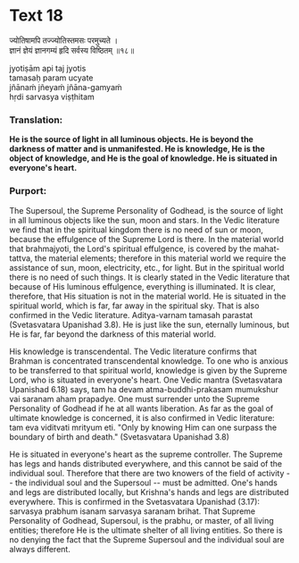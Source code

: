 # Text 18

ज्योतिषामपि तज्ज्योतिस्तमसः परमुच्यते ।  
ज्ञानं ज्ञेयं ज्ञानगम्यं हृदि सर्वस्य विष्ठितम् ॥१८॥

jyotiṣām api taj jyotis  
tamasaḥ param ucyate  
jñānaḿ jñeyaḿ jñāna-gamyaḿ  
hṛdi sarvasya viṣṭhitam



### Translation:

**He is the source of light in all luminous objects. He is beyond the darkness of matter and is unmanifested. He is knowledge, He is the object of knowledge, and He is the goal of knowledge. He is situated in everyone's heart.**

### Purport:

The Supersoul, the Supreme Personality of Godhead, is the source of light in all luminous objects like the sun, moon and stars. In the Vedic literature we find that in the spiritual kingdom there is no need of sun or moon, because the effulgence of the Supreme Lord is there. In the material world that brahmajyoti, the Lord's spiritual effulgence, is covered by the mahat-tattva, the material elements; therefore in this material world we require the assistance of sun, moon, electricity, etc., for light. But in the spiritual world there is no need of such things. It is clearly stated in the Vedic literature that because of His luminous effulgence, everything is illuminated. It is clear, therefore, that His situation is not in the material world. He is situated in the spiritual world, which is far, far away in the spiritual sky. That is also confirmed in the Vedic literature. Aditya-varnam tamasah parastat (Svetasvatara Upanishad 3.8). He is just like the sun, eternally luminous, but He is far, far beyond the darkness of this material world.

His knowledge is transcendental. The Vedic literature confirms that Brahman is concentrated transcendental knowledge. To one who is anxious to be transferred to that spiritual world, knowledge is given by the Supreme Lord, who is situated in everyone's heart. One Vedic mantra (Svetasvatara Upanishad 6.18) says, tam ha devam atma-buddhi-prakasam mumukshur vai saranam aham prapadye. One must surrender unto the Supreme Personality of Godhead if he at all wants liberation. As far as the goal of ultimate knowledge is concerned, it is also confirmed in Vedic literature: tam eva viditvati mrityum eti. "Only by knowing Him can one surpass the boundary of birth and death." (Svetasvatara Upanishad 3.8)

He is situated in everyone's heart as the supreme controller. The Supreme has legs and hands distributed everywhere, and this cannot be said of the individual soul. Therefore that there are two knowers of the field of activity -- the individual soul and the Supersoul -- must be admitted. One's hands and legs are distributed locally, but Krishna's hands and legs are distributed everywhere. This is confirmed in the Svetasvatara Upanishad (3.17): sarvasya prabhum isanam sarvasya saranam brihat. That Supreme Personality of Godhead, Supersoul, is the prabhu, or master, of all living entities; therefore He is the ultimate shelter of all living entities. So there is no denying the fact that the Supreme Supersoul and the individual soul are always different.